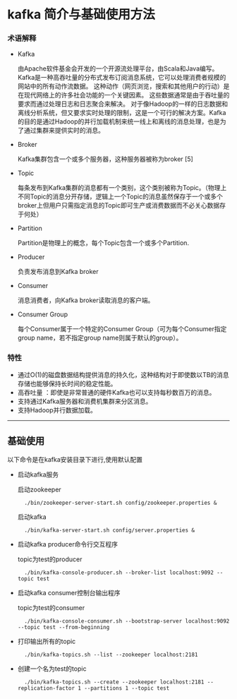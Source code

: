 # kafka 简介与基础使用方法

### 术语解释
+ Kafka  

	由Apache软件基金会开发的一个开源流处理平台，由Scala和Java编写。Kafka是一种高吞吐量的分布式发布订阅消息系统，它可以处理消费者规模的网站中的所有动作流数据。 这种动作（网页浏览，搜索和其他用户的行动）是在现代网络上的许多社会功能的一个关键因素。 这些数据通常是由于吞吐量的要求而通过处理日志和日志聚合来解决。 对于像Hadoop的一样的日志数据和离线分析系统，但又要求实时处理的限制，这是一个可行的解决方案。Kafka的目的是通过Hadoop的并行加载机制来统一线上和离线的消息处理，也是为了通过集群来提供实时的消息。  

+ Broker  

	Kafka集群包含一个或多个服务器，这种服务器被称为broker [5] 

+ Topic  

	每条发布到Kafka集群的消息都有一个类别，这个类别被称为Topic。（物理上不同Topic的消息分开存储，逻辑上一个Topic的消息虽然保存于一个或多个broker上但用户只需指定消息的Topic即可生产或消费数据而不必关心数据存于何处）

+ Partition  

	Partition是物理上的概念，每个Topic包含一个或多个Partition.

+ Producer  

	负责发布消息到Kafka broker

+ Consumer  

	消息消费者，向Kafka broker读取消息的客户端。

+ Consumer Group  

	每个Consumer属于一个特定的Consumer Group（可为每个Consumer指定group name，若不指定group name则属于默认的group）。

### 特性
+ 通过O(1)的磁盘数据结构提供消息的持久化，这种结构对于即使数以TB的消息存储也能够保持长时间的稳定性能。
+ 高吞吐量 ：即使是非常普通的硬件Kafka也可以支持每秒数百万的消息。 
+ 支持通过Kafka服务器和消费机集群来分区消息。
+ 支持Hadoop并行数据加载。 

---
## 基础使用

以下命令是在kafka安装目录下进行,使用默认配置

+ 启动kafka服务
	
	启动zookeeper  

		./bin/zookeeper-server-start.sh config/zookeeper.properties &
	启动kafka  

		./bin/kafka-server-start.sh config/server.properties &

+ 启动kafka producer命令行交互程序

	topic为test的producer  

		./bin/kafka-console-producer.sh --broker-list localhost:9092 --topic test

+ 启动kafka consumer控制台输出程序

	topic为test的consumer  

		./bin/kafka-console-consumer.sh --bootstrap-server localhost:9092 --topic test --from-beginning

+ 打印输出所有的topic

		./bin/kafka-topics.sh --list --zookeeper localhost:2181

+ 创建一个名为test的topic

		./bin/kafka-topics.sh --create --zookeeper localhost:2181 --replication-factor 1 --partitions 1 --topic test